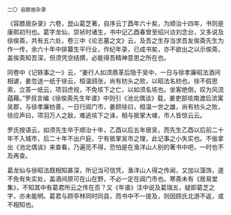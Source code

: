     二〇 容膝居杂录 

   《容膝居杂录》六卷，崑山葛芝著，自序云丁酉年六十矣，为顺治十四年，书则是康熙初刊也。葛字龙仙，崇祯时诸生，书中记乙酉春曾至绍兴访刘念台，又多说及徐俟斋，共有五六处，卷三中《论志墓之文》云，及吾之生存当求吾友俟斋先生为作一传，余六十年中排纂生平行业，作纪年录，已成书矣，亦不欲出之以示俟斋，盖俟斋知吾深，但须凭空结撰，必能得吾精神意思之所在也。

   同卷中《记轶事之一》云，“姜行人如须鼎革后隐于吴中，一日与徐孝廉昭法酒间相谑，姜忽送一纸于徐云，桓温鸱张，尚有枋头之败，以昭法名枋也。徐不假思索，立答一纸云，项羽虎视，不免垓下之亡，以如须名垓也。坐客绝倒，叹为风流蕴藉。”罗叔言编《徐俟斋先生年谱》中则引《池北偶谈》载，姜吏部垓南渡后流寓吴郡，与徐孝廉枋善，一日行阊门市，姜顾徐曰，桓温一世之雄，尚有枋头之败，徐应声曰，项羽万人之敌，难逃垓下之诛，相与抵掌大噱，市人皆惊云云。

   罗氏按语云，如须先生卒于顺治十年，乙酉以后五年居吴，而先生乙酉以后前二十年不入城市，后二十年不出户庭，宁有抵掌吴市之理，此记事之小失实也。不佞拿出《池北偶谈》来查看，乃遍觅不得，恐怕是在渔洋山人别的著书中吧，一时也不及再查。

   葛龙仙与徐昭法既相知甚深，所记当可信凭，渔洋山人得之传闻，又加以藻饰，遂不免有失实处，盖酒间原可在山在野，不必一定在阊门市也。寒斋未有《居易堂集》，不知其中有葛君所云之传在否？又《年谱》注中说及葛瑞五，疑即葛芝之字，亦未能明。葛君与顾亭林同时同县，而书中不一提及，则因顾氏北游不返，或不相知也。

